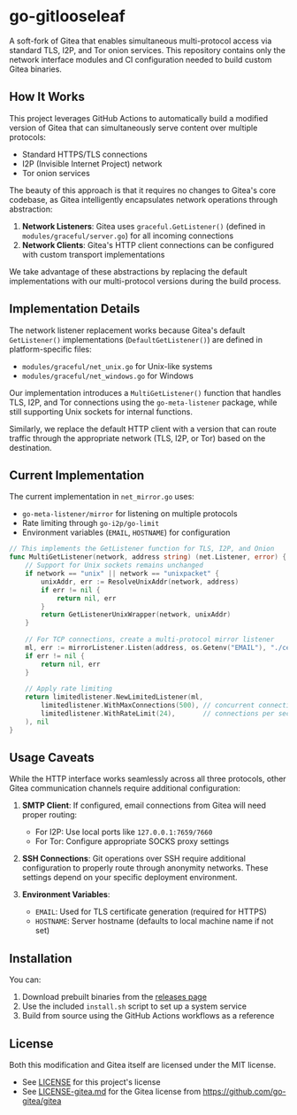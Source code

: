 # go-gitlooseleaf

A soft-fork of Gitea that enables simultaneous multi-protocol access via standard TLS, I2P, and Tor onion services. This repository contains only the network interface modules and CI configuration needed to build custom Gitea binaries.

## How It Works

This project leverages GitHub Actions to automatically build a modified version of Gitea that can simultaneously serve content over multiple protocols:
- Standard HTTPS/TLS connections
- I2P (Invisible Internet Project) network
- Tor onion services

The beauty of this approach is that it requires no changes to Gitea's core codebase, as Gitea intelligently encapsulates network operations through abstraction:

1. **Network Listeners**: Gitea uses `graceful.GetListener()` (defined in `modules/graceful/server.go`) for all incoming connections
2. **Network Clients**: Gitea's HTTP client connections can be configured with custom transport implementations

We take advantage of these abstractions by replacing the default implementations with our multi-protocol versions during the build process.

## Implementation Details

The network listener replacement works because Gitea's default `GetListener()` implementations (`DefaultGetListener()`) are defined in platform-specific files:
- `modules/graceful/net_unix.go` for Unix-like systems
- `modules/graceful/net_windows.go` for Windows

Our implementation introduces a `MultiGetListener()` function that handles TLS, I2P, and Tor connections using the `go-meta-listener` package, while still supporting Unix sockets for internal functions.

Similarly, we replace the default HTTP client with a version that can route traffic through the appropriate network (TLS, I2P, or Tor) based on the destination.

## Current Implementation

The current implementation in `net_mirror.go` uses:
- `go-meta-listener/mirror` for listening on multiple protocols
- Rate limiting through `go-i2p/go-limit`
- Environment variables (`EMAIL`, `HOSTNAME`) for configuration

```go
// This implements the GetListener function for TLS, I2P, and Onion
func MultiGetListener(network, address string) (net.Listener, error) {
    // Support for Unix sockets remains unchanged
    if network == "unix" || network == "unixpacket" {
        unixAddr, err := ResolveUnixAddr(network, address)
        if err != nil {
            return nil, err
        }
        return GetListenerUnixWrapper(network, unixAddr)
    }
    
    // For TCP connections, create a multi-protocol mirror listener
    ml, err := mirrorListener.Listen(address, os.Getenv("EMAIL"), "./certs", true)
    if err != nil {
        return nil, err
    }
    
    // Apply rate limiting
    return limitedlistener.NewLimitedListener(ml,
        limitedlistener.WithMaxConnections(500), // concurrent connections
        limitedlistener.WithRateLimit(24),       // connections per second
    ), nil
}
```

## Usage Caveats

While the HTTP interface works seamlessly across all three protocols, other Gitea communication channels require additional configuration:

1. **SMTP Client**: If configured, email connections from Gitea will need proper routing:
   - For I2P: Use local ports like `127.0.0.1:7659/7660`
   - For Tor: Configure appropriate SOCKS proxy settings

2. **SSH Connections**: Git operations over SSH require additional configuration to properly route through anonymity networks. These settings depend on your specific deployment environment.

3. **Environment Variables**:
   - `EMAIL`: Used for TLS certificate generation (required for HTTPS)
   - `HOSTNAME`: Server hostname (defaults to local machine name if not set)

## Installation

You can:
1. Download prebuilt binaries from the [releases page](https://github.com/go-i2p/go-gitlooseleaf/releases)
2. Use the included `install.sh` script to set up a system service
3. Build from source using the GitHub Actions workflows as a reference

## License

Both this modification and Gitea itself are licensed under the MIT license.
- See [LICENSE](LICENSE) for this project's license
- See [LICENSE-gitea.md](LICENSE-gitea.md) for the Gitea license from https://github.com/go-gitea/gitea
